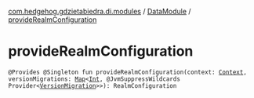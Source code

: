 [com.hedgehog.gdzietabiedra.di.modules](../index.md) / [DataModule](index.md) / [provideRealmConfiguration](./provide-realm-configuration.md)

# provideRealmConfiguration

`@Provides @Singleton fun provideRealmConfiguration(context: `[`Context`](https://developer.android.com/reference/android/content/Context.html)`, versionMigrations: `[`Map`](https://kotlinlang.org/api/latest/jvm/stdlib/kotlin.collections/-map/index.html)`<`[`Int`](https://kotlinlang.org/api/latest/jvm/stdlib/kotlin/-int/index.html)`, @JvmSuppressWildcards Provider<`[`VersionMigration`](../../asvid.github.io.roomapp.data.migration/-version-migration/index.md)`>>): RealmConfiguration`